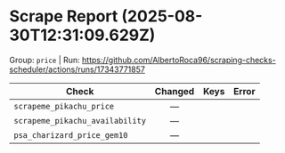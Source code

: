 # Scrape Report (2025-08-30T12:31:09.629Z)

Group: `price`  |  Run: https://github.com/AlbertoRoca96/scraping-checks-scheduler/actions/runs/17343771857

| Check | Changed | Keys | Error |
|---|:---:|:--|:--|
| `scrapeme_pikachu_price` | — |  |  |
| `scrapeme_pikachu_availability` | — |  |  |
| `psa_charizard_price_gem10` | — |  |  |

